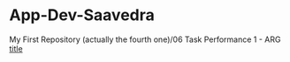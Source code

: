 # App-Dev-Saavedra
My First Repository (actually the fourth one)/06 Task Performance 1 - ARG
		[title](https://www.youtube.com/watch?v=tT6ldYOKe5Y)
